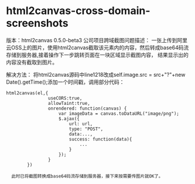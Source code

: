 # html2canvas-cross-domain-screenshots

版本：html2canvas 0.5.0-beta3
公司项目跨域截图问题描述：
    一张上传到阿里云OSS上的图片，使用html2canvas截取该元素内的内容，然后转成base64码流存储到服务器,接着操作下一步跳转页面在一块区域显示截图内容，
结果显示出的内容没有截取到图片。

解决方法：
    将html2canvas源码中line1218改成self.image.src = src+"?"+new Date().getTime();添加一个时间戳，调用部分代码：
    
    html2canvas(el,{
					useCORS:true,
					allowTaint:true,
					onrendered: function(canvas) { 
						var imageData = canvas.toDataURL("image/png");
						$.ajax({
							url: url,
							type: "POST",
							data:...,
							success: function(data){
								...
							}
						});
					} 
			})
      
      此时已将截图转换成base64码流存储到服务器，接下来按需要传图片就OK了。
